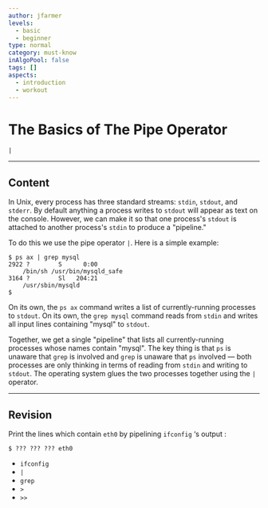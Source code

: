 ```yaml
---
author: jfarmer
levels:
  - basic
  - beginner
type: normal
category: must-know
inAlgoPool: false
tags: []
aspects:
  - introduction
  - workout
---
```


# The Basics of The Pipe Operator 

`|`


---

## Content

In Unix, every process has three standard streams: `stdin`, `stdout`, and `stderr`.  By default anything a process writes to `stdout` will appear as text on the console.  However, we can make it so that one process's `stdout` is attached to another process's `stdin` to produce a "pipeline."

To do this we use the pipe operator `|`.  Here is a simple example:

```shell
$ ps ax | grep mysql
2922 ?        S      0:00
    /bin/sh /usr/bin/mysqld_safe
3164 ?        Sl   204:21
    /usr/sbin/mysqld
$
```

On its own, the `ps ax` command writes a list of currently-running processes to `stdout`.  On its own, the `grep mysql` command reads from `stdin` and writes all input lines containing "mysql" to `stdout`.

Together, we get a single "pipeline" that lists all currently-running processes whose names contain "mysql".  The key thing is that `ps` is unaware that `grep` is involved and `grep` is unaware that `ps` involved — both processes are only thinking in terms of reading from `stdin` and writing to `stdout`.  The operating system glues the two processes together using the `|` operator.


---

## Revision

Print the lines which contain `eth0` by pipelining `ifconfig` ‘s output :

    $ ??? ??? ??? eth0

* `ifconfig`
* `|`
* `grep`
* `>`
* `>>`

